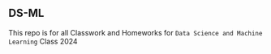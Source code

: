 ## DS-ML
This repo is for all Classwork and Homeworks for `Data Science and Machine Learning` Class 2024
